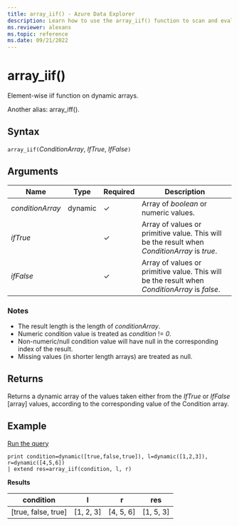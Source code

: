 ```yaml
---
title: array_iif() - Azure Data Explorer
description: Learn how to use the array_iif() function to scan and evaluate elements in an array.
ms.reviewer: alexans
ms.topic: reference
ms.date: 09/21/2022
---
```

# array_iif()

Element-wise iif function on dynamic arrays.

Another alias: array_iff().

## Syntax

`array_iif(`*ConditionArray*, *IfTrue*, *IfFalse*`)`

## Arguments

| Name | Type | Required | Description |
|--|--|--|--|
| *conditionArray*| dynamic | &check;| Array of *boolean* or numeric values.|
| *ifTrue* |  | &check; | Array of values or primitive value. This will be the result when *ConditionArray* is *true*.|
| *ifFalse* |  | &check; | Array of values or primitive value. This will be the result when *ConditionArray* is *false*.|

### Notes

* The result length is the length of *conditionArray*.
* Numeric condition value is treated as *condition* != *0*.
* Non-numeric/null condition value will have null in the corresponding index of the result.
* Missing values (in shorter length arrays) are treated as null.

## Returns

Returns a dynamic array of the values taken either from the *IfTrue* or *IfFalse* [array] values, according to the corresponding value of the Condition array.

## Example

<a href="https://dataexplorer.azure.com/clusters/help/databases/Samples?query=H4sIAAAAAAAAAysoyswrUUjOz0vJLMnMz7NNqcxLzM1M1oguKSpN1UlLzClO1QExYzV1FHIQsoY6RjrGILEihJiJjqmOWaymAi9XjUJqRUlqXopCUWqxbWJRUWJlfGZmmgbcFqBRQJ2aACda2uZ8AAAA" target="_blank">Run the query</a>

```kusto
print condition=dynamic([true,false,true]), l=dynamic([1,2,3]), r=dynamic([4,5,6]) 
| extend res=array_iif(condition, l, r)
```

**Results** 

|condition|l|r|res|
|---|---|---|---|
|[true, false, true]|[1, 2, 3]|[4, 5, 6]|[1, 5, 3]|
